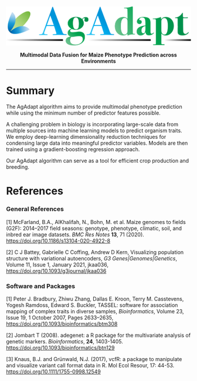 ![](AgAdapt_Logo.png)

<p align="center"><b>Multimodal Data Fusion for Maize Phenotype Prediction across Environments</b></p>

***

# Summary

The AgAdapt algorithm aims to provide multimodal phenotype prediction while using the minimum number of predictor features possible.

A challenging problem in biology is incorporating large-scale data from multiple sources into machine learning models to predict organism traits. We employ deep-learning dimensionality reduction techniques for condensing large data into meaningful predictor variables. Models are then trained using a gradient-boosting regression approach.

Our AgAdapt algorithm can serve as a tool for efficient crop production and breeding.

# References

### General References

[1] McFarland, B.A., AlKhalifah, N., Bohn, M. et al. Maize genomes to fields (G2F): 2014–2017 field seasons: genotype, phenotype, climatic, soil, and inbred ear image datasets. _BMC Res Notes_ **13**, 71 (2020). https://doi.org/10.1186/s13104-020-4922-8

[2] C J Battey, Gabrielle C Coffing, Andrew D Kern, Visualizing population structure with variational autoencoders, _G3 Genes|Genomes|Genetics_, Volume 11, Issue 1, January 2021, jkaa036, https://doi.org/10.1093/g3journal/jkaa036

### Software and Packages

[1] Peter J. Bradbury, Zhiwu Zhang, Dallas E. Kroon, Terry M. Casstevens, Yogesh Ramdoss, Edward S. Buckler, TASSEL: software for association mapping of complex traits in diverse samples, _Bioinformatics_, Volume 23, Issue 19, 1 October 2007, Pages 2633–2635, https://doi.org/10.1093/bioinformatics/btm308

[2] Jombart T (2008). adegenet: a R package for the multivariate analysis of genetic markers. _Bioinformatics_, **24**, 1403-1405. https://doi.org/10.1093/bioinformatics/btn129

[3] Knaus, B.J. and Grünwald, N.J. (2017), vcfR: a package to manipulate and visualize variant call format data in R. Mol Ecol Resour, 17: 44-53. https://doi.org/10.1111/1755-0998.12549
